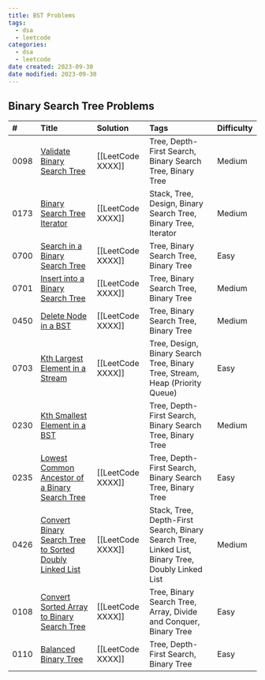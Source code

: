 ```yaml
---
title: BST Problems
tags:
  - dsa
  - leetcode
categories:
  - dsa
  - leetcode
date created: 2023-09-30
date modified: 2023-09-30
---
```


## Binary Search Tree Problems

| # | Title | Solution | Tags | Difficulty |
| :------ | :------ | :------ | :------ | :------ |
| 0098 | [Validate Binary Search Tree](https://leetcode.com/problems/validate-binary-search-tree/) | [[LeetCode XXXX]] | Tree, Depth-First Search, Binary Search Tree, Binary Tree | Medium |
| 0173 | [Binary Search Tree Iterator](https://leetcode.com/problems/binary-search-tree-iterator/) | [[LeetCode XXXX]] | Stack, Tree, Design, Binary Search Tree, Binary Tree, Iterator | Medium |
| 0700 | [Search in a Binary Search Tree](https://leetcode.com/problems/search-in-a-binary-search-tree/) | [[LeetCode XXXX]] | Tree, Binary Search Tree, Binary Tree | Easy |
| 0701 | [Insert into a Binary Search Tree](https://leetcode.com/problems/insert-into-a-binary-search-tree/) | [[LeetCode XXXX]] | Tree, Binary Search Tree, Binary Tree | Medium |
| 0450 | [Delete Node in a BST](https://leetcode.com/problems/delete-node-in-a-bst/) | [[LeetCode XXXX]] | Tree, Binary Search Tree, Binary Tree | Medium |
| 0703 | [Kth Largest Element in a Stream](https://leetcode.com/problems/kth-largest-element-in-a-stream/) | [[LeetCode XXXX]] | Tree, Design, Binary Search Tree, Binary Tree, Stream, Heap (Priority Queue) | Easy |
| 0230 | [Kth Smallest Element in a BST](https://leetcode.com/problems/kth-smallest-element-in-a-bst/) | | Tree, Depth-First Search, Binary Search Tree, Binary Tree | Medium |  
| 0235 | [Lowest Common Ancestor of a Binary Search Tree](https://leetcode.com/problems/lowest-common-ancestor-of-a-binary-search-tree/) | [[LeetCode XXXX]] | Tree, Depth-First Search, Binary Search Tree, Binary Tree | Easy |  
| 0426 | [Convert Binary Search Tree to Sorted Doubly Linked List](https://leetcode.com/problems/convert-binary-search-tree-to-sorted-doubly-linked-list/) | [[LeetCode XXXX]] | Stack, Tree, Depth-First Search, Binary Search Tree, Linked List, Binary Tree, Doubly Linked List | Medium |  
| 0108 | [Convert Sorted Array to Binary Search Tree](https://leetcode.com/problems/convert-sorted-array-to-binary-search-tree/) | [[LeetCode XXXX]] | Tree, Binary Search Tree, Array, Divide and Conquer, Binary Tree | Easy |  
| 0110 | [Balanced Binary Tree](https://leetcode.com/problems/balanced-binary-tree/) | [[LeetCode XXXX]] | Tree, Depth-First Search, Binary Tree | Easy |
